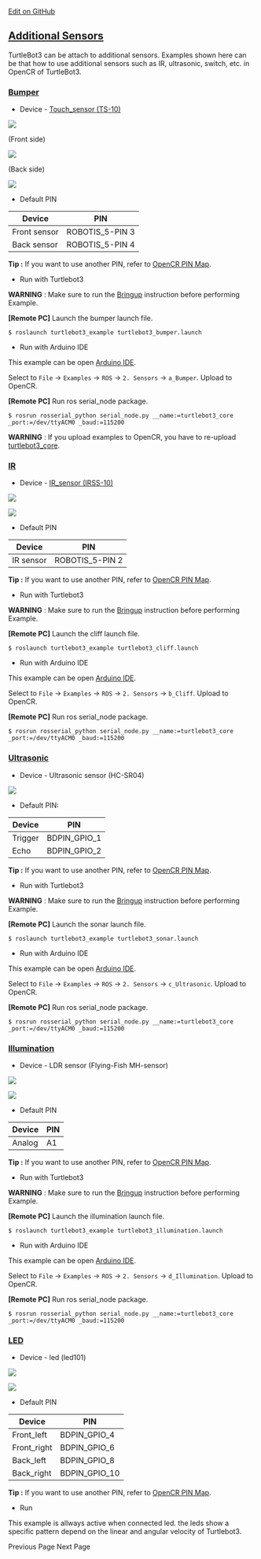 
[Edit on GitHub](https://github.com/ROBOTIS-GIT/emanual/blob/master/docs/en/platform/turtlebot3/more_info/additional_sensors.md "https://github.com/ROBOTIS-GIT/emanual/blob/master/docs/en/platform/turtlebot3/more_info/additional_sensors.md") 

## [Additional Sensors](#additional-sensors "#additional-sensors")

TurtleBot3 can be attach to additional sensors. Examples shown here can be that how to use additional sensors such as IR, ultrasonic, switch, etc. in OpenCR of TurtleBot3.

### [Bumper](#Bumper "#Bumper")

* Device - [Touch\_sensor (TS-10)](http://emanual.robotis.com/docs/en/parts/sensor/ts-10/ "http://emanual.robotis.com/docs/en/parts/sensor/ts-10/")

![](/assets/images/platform/turtlebot3/additional_sensors/touch_sensor.png)

(Front side)

![](/assets/images/platform/turtlebot3/additional_sensors/touch_sensor_front.png)

(Back side)

![](/assets/images/platform/turtlebot3/additional_sensors/touch_sensor_back.png)

* Default PIN

| Device | PIN |
| --- | --- |
| Front sensor | ROBOTIS\_5-PIN 3 |
| Back sensor | ROBOTIS\_5-PIN 4 |

**Tip :** If you want to use another PIN, refer to [OpenCR PIN Map](http://emanual.robotis.com/docs/en/parts/controller/opencr10/ "http://emanual.robotis.com/docs/en/parts/controller/opencr10/").

* Run with Turtlebot3

**WARNING** : Make sure to run the [Bringup](#bringup "#bringup") instruction before performing Example.

**[Remote PC]** Launch the bumper launch file.

```
$ roslaunch turtlebot3_example turtlebot3_bumper.launch

```

* Run with Arduino IDE

This example can be open [Arduino IDE](http://emanual.robotis.com/docs/en/parts/controller/opencr10/#arduino-ide "http://emanual.robotis.com/docs/en/parts/controller/opencr10/#arduino-ide").

Select to `File` -> `Examples` -> `ROS` -> `2. Sensors` -> `a_Bumper`. Upload to OpenCR.

**[Remote PC]** Run ros serial\_node package.

```
$ rosrun rosserial_python serial_node.py __name:=turtlebot3_core _port:=/dev/ttyACM0 _baud:=115200

```

**WARNING** : If you upload examples to OpenCR, you have to re-upload [turtlebot3\_core](http://emanual.robotis.com/docs/en/platform/turtlebot3/opencr_setup/#opencr-setup "http://emanual.robotis.com/docs/en/platform/turtlebot3/opencr_setup/#opencr-setup").

### [IR](#IR "#IR")

* Device - [IR\_sensor (IRSS-10)](http://emanual.robotis.com/docs/en/parts/sensor/irss-10/ "http://emanual.robotis.com/docs/en/parts/sensor/irss-10/")

![](/assets/images/platform/turtlebot3/additional_sensors/IR_sensor.png)

![](/assets/images/platform/turtlebot3/additional_sensors/IR_sensor_front.png)

* Default PIN

| Device | PIN |
| --- | --- |
| IR sensor | ROBOTIS\_5-PIN 2 |

**Tip :** If you want to use another PIN, refer to [OpenCR PIN Map](http://emanual.robotis.com/docs/en/parts/controller/opencr10/ "http://emanual.robotis.com/docs/en/parts/controller/opencr10/").

* Run with Turtlebot3

**WARNING** : Make sure to run the [Bringup](#bringup "#bringup") instruction before performing Example.

**[Remote PC]** Launch the cliff launch file.

```
$ roslaunch turtlebot3_example turtlebot3_cliff.launch

```

* Run with Arduino IDE

This example can be open [Arduino IDE](http://emanual.robotis.com/docs/en/parts/controller/opencr10/#arduino-ide "http://emanual.robotis.com/docs/en/parts/controller/opencr10/#arduino-ide").

Select to `File` -> `Examples` -> `ROS` -> `2. Sensors` -> `b_Cliff`. Upload to OpenCR.

**[Remote PC]** Run ros serial\_node package.

```
$ rosrun rosserial_python serial_node.py __name:=turtlebot3_core _port:=/dev/ttyACM0 _baud:=115200

```

### [Ultrasonic](#Ultrasonic "#Ultrasonic")

* Device - Ultrasonic sensor (HC-SR04)

![](/assets/images/platform/turtlebot3/additional_sensors/sonar.png)

* Default PIN:

| Device | PIN |
| --- | --- |
| Trigger | BDPIN\_GPIO\_1 |
| Echo | BDPIN\_GPIO\_2 |

**Tip :** If you want to use another PIN, refer to [OpenCR PIN Map](http://emanual.robotis.com/docs/en/parts/controller/opencr10/ "http://emanual.robotis.com/docs/en/parts/controller/opencr10/").

* Run with Turtlebot3

**WARNING** : Make sure to run the [Bringup](#bringup "#bringup") instruction before performing Example.

**[Remote PC]** Launch the sonar launch file.

```
$ roslaunch turtlebot3_example turtlebot3_sonar.launch

```

* Run with Arduino IDE

This example can be open [Arduino IDE](http://emanual.robotis.com/docs/en/parts/controller/opencr10/#arduino-ide "http://emanual.robotis.com/docs/en/parts/controller/opencr10/#arduino-ide").

Select to `File` -> `Examples` -> `ROS` -> `2. Sensors` -> `c_Ultrasonic`. Upload to OpenCR.

**[Remote PC]** Run ros serial\_node package.

```
$ rosrun rosserial_python serial_node.py __name:=turtlebot3_core _port:=/dev/ttyACM0 _baud:=115200

```

### [Illumination](#Illumination "#Illumination")

* Device - LDR sensor (Flying-Fish MH-sensor)

![](/assets/images/platform/turtlebot3/additional_sensors/illumination.png)

![](/assets/images/platform/turtlebot3/additional_sensors/illumination_front.png)

* Default PIN

| Device | PIN |
| --- | --- |
| Analog | A1 |

**Tip :** If you want to use another PIN, refer to [OpenCR PIN Map](http://emanual.robotis.com/docs/en/parts/controller/opencr10/ "http://emanual.robotis.com/docs/en/parts/controller/opencr10/").

* Run with Turtlebot3

**WARNING** : Make sure to run the [Bringup](#bringup "#bringup") instruction before performing Example.

**[Remote PC]** Launch the illumination launch file.

```
$ roslaunch turtlebot3_example turtlebot3_illumination.launch

```

* Run with Arduino IDE

This example can be open [Arduino IDE](http://emanual.robotis.com/docs/en/parts/controller/opencr10/#arduino-ide "http://emanual.robotis.com/docs/en/parts/controller/opencr10/#arduino-ide").

Select to `File` -> `Examples` -> `ROS` -> `2. Sensors` -> `d_Illumination`. Upload to OpenCR.

**[Remote PC]** Run ros serial\_node package.

```
$ rosrun rosserial_python serial_node.py __name:=turtlebot3_core _port:=/dev/ttyACM0 _baud:=115200

```

### [LED](#LED "#LED")

* Device - led (led101)

![](/assets/images/platform/turtlebot3/additional_sensors/led.png)

![](/assets/images/platform/turtlebot3/additional_sensors/led_top.png)

* Default PIN

| Device | PIN |
| --- | --- |
| Front\_left | BDPIN\_GPIO\_4 |
| Front\_right | BDPIN\_GPIO\_6 |
| Back\_left | BDPIN\_GPIO\_8 |
| Back\_right | BDPIN\_GPIO\_10 |

**Tip :** If you want to use another PIN, refer to [OpenCR PIN Map](http://emanual.robotis.com/docs/en/parts/controller/opencr10/ "http://emanual.robotis.com/docs/en/parts/controller/opencr10/").

* Run

This example is allways active when connected led. the leds show a specific pattern depend on the linear and angular velocity of Turtlebot3.

 Previous Page
Next Page 
